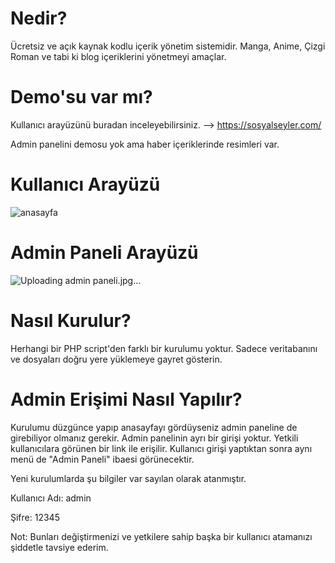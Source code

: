 # Nedir?
Ücretsiz ve açık kaynak kodlu içerik yönetim sistemidir. Manga, Anime, Çizgi Roman ve tabi ki blog içeriklerini yönetmeyi amaçlar.
# Demo'su var mı?
Kullanıcı arayüzünü buradan inceleyebilirsiniz. --> https://sosyalseyler.com/

Admin panelini demosu yok ama haber içeriklerinde resimleri var.
# Kullanıcı Arayüzü
![anasayfa](https://github.com/ArgonauTR/sosyal-seyler/assets/108693719/2ce6c26f-ad86-4fff-90bc-f589525cf504)
# Admin Paneli Arayüzü
![Uploading admin paneli.jpg…]()

# Nasıl Kurulur?
Herhangi bir PHP script'den farklı bir kurulumu yoktur. Sadece veritabanını ve dosyaları doğru yere yüklemeye gayret gösterin.
# Admin Erişimi Nasıl Yapılır?
Kurulumu düzgünce yapıp anasayfayı gördüyseniz admin paneline de girebiliyor olmanız gerekir. Admin panelinin ayrı bir girişi yoktur. Yetkili kullanıcılara görünen bir link ile erişilir. Kullanıcı girişi yaptıktan sonra aynı menü de "Admin Paneli" ibaesi görünecektir.

Yeni kurulumlarda şu bilgiler var sayılan olarak atanmıştır.

Kullanıcı Adı: admin

Şifre: 12345

Not: Bunları değiştirmenizi ve yetkilere sahip başka bir kullanıcı atamanızı şiddetle tavsiye ederim.
